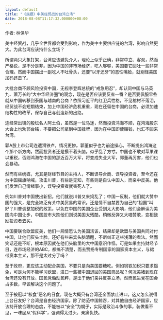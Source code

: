 ```yaml
---
layout: default
title: "《民报》中美经贸战的台湾立场"
date: 2018-08-08T11:17:32.000000+08:00
---
```


作者: 林保华

美中经贸战，几乎全世界都会受到影响，作为美中主要供应链的台湾，影响自然更大。为此台湾应该持什么立场？

所谓两只大象打架，台湾应该避免介入，理论上似乎正确，非常中立、客观，然而严格说，是不分是非。因为中国的非市场经济，吃人够够，美国要它回吐一些非常合理。然而中国摆出一副吃人不吐骨头，还要“以牙还牙”的恶性嘴脸，就别怪美国加码还击了。

大批台商不顾风险投资中国，无视李登辉总统的“戒急用忍”，却认同中国与马英九、萧万长的“大中华经济圈”的观念，现在是否应该要反省一番？是否要佩服早些就从中国转移到泰国与越南的台商？依照习近平的红卫兵性格，不见棺材不落泪，经贸战不会短期结束，加上中国经济危机重重，现在还留在中国的台商，必须加速结构性的改革，保存自己与创造新的出路。

连经常出镜的股坛名人阿土伯，虽然是一位马迷，然而投资鸿海不顺，在鸿海股东大会上也劝郭台铭，不要把公司拿到中国挂牌，因为在中国即使赚钱，也汇不回来台湾。

郭A股上市公司连遭滑铁卢，情况更惨。郭董似乎也为前途操心，不断提出鸿海这个那个新方向，然而投资者还是摸不着头脑，似乎乱了方寸。中国也不敢对苹果课以重税，否则鸿海在中国的那近百万大军，将变成失业大军，郭董再厉害，他们也会暴动。

然而有些统媒，尤其是财经节目的主持人，不断误导台商、误导投资者，至今还在为中国摇旗呐喊，攻击川普，有些是无知，有些则是自认中国人，而亲中反美。他们发泄自己情绪事小，误导投资者就害死人了。

例如川普对中国使出新招，他们就说川普又来捣乱了；中国一反制，他们就大赞中国的强大，是完全缺乏有关中美贸易的常识，还是情不自禁要为自己的“祖国”叫好？川普调整加税的政策，以免在中国的美国企业受到太大影响，他们会解读为美国向中国让步，中国股市大跌他们则说美国太残酷，稍微反弹又大唱赞歌，变相鼓励投资者去买。

中国要联合欧盟反美，他们一厢情愿认为美国活该，结果却是欧盟与美国共同对付中国，让他们灰头土脸。还好有些来宾头脑清醒，不断纠正这些浅薄的看法。然而笑话还是不断，根本原因就在他们头脑里的大中国意识作怪。可是如果主持财经节目，连市场经济的ABC，都搞不清楚，而去赞扬专制国家的国家资本主义，与裙带资本主义，那不是太过分了吗？

至于政府，更应该主动配合美国，不要只是向美国要糖吃。例如钢铁加税只要求豁免，可是为何不能学习欧盟，进口一些被中国退回的美国商品呢？何况美猪到现在台湾还没有开放。国民党煽动民粹，是出于他们亲共反美立场，然而民进党在国会占多数，早该解决这个问题了。

至于被冠以“核食”恶名的日食，现在大概只有台湾还全面禁止进口，这又怎么说得上台日友好？台湾是自由经济国家，除了防范中国鲸吞，对其他自由经济国家，应该持开放合理的态度，不能被以“安全”为幌子，实际是政治斗争的事，装做看不见，一昩屈从“假科学”，强调得太过头，亲痛仇快。

